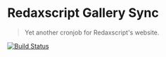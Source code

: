 Redaxscript Gallery Sync
========================

> Yet another cronjob for Redaxscript's website.

[![Build Status](https://img.shields.io/travis/redaxscript/redaxscript-gallery-sync.svg)](https://travis-ci.org/redaxscript/redaxscript-gallery-sync)

